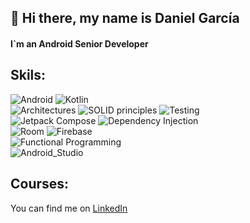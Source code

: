 ## 👋 Hi there, my name is Daniel García
#### I`m an Android Senior Developer

## Skils:
![Android](https://img.shields.io/badge/Android-3DDC84?style=for-the-badge&logo=android&logoColor=white&labelColor=101010)
![Kotlin](https://img.shields.io/badge/Kotlin-0095D5?style=for-the-badge&logo=kotlin&logoColor=white&labelColor=101010)
</br>
![Architectures](https://img.shields.io/badge/Architectures-FF6000?style=for-the-badge&logo=codecrafters&logoColor=white&labelColor=101010)
![SOLID principles](https://img.shields.io/badge/SOLID_principles-5455FE?style=for-the-badge&logo=codecrafters&logoColor=white&labelColor=101010)
![Testing](https://img.shields.io/badge/Testing-D30707?style=for-the-badge&logo=codecrafters&logoColor=white&labelColor=101010)
</br>
![Jetpack Compose](https://img.shields.io/badge/Jetpack_Compose-FF9900?style=for-the-badge&logo=jetpackcompose&logoColor=white&labelColor=101010)
![Dependency Injection](https://img.shields.io/badge/Dependency_Injection-5395FD?style=for-the-badge&logo=google&logoColor=white&labelColor=101010)
</br>
![Room](https://img.shields.io/badge/Room-FFCA28?style=for-the-badge&logo=Google&logoColor=white&labelColor=101010)
![Firebase](https://img.shields.io/badge/Firebase-FFCA28?style=for-the-badge&logo=firebase&logoColor=white&labelColor=101010)
</br>
![Functional Programming](https://img.shields.io/badge/Functional_Programming-FFCA28?style=for-the-badge&logo=codecrafters&logoColor=white&labelColor=101010)
</br>
![Android_Studio](https://img.shields.io/badge/Android_Studio-3DDC84?style=for-the-badge&logo=android-studio&logoColor=white&labelColor=101010)</br>

## Courses:

You can find me on [LinkedIn](https://www.linkedin.com/in/danielgarciar/)
